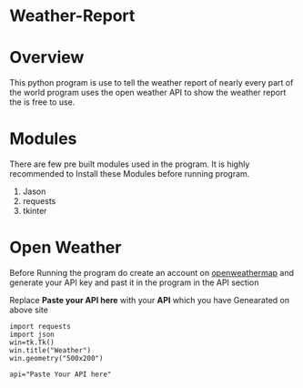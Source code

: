 # Weather-Report

# Overview
This python program is use to tell the weather report of nearly every part of the world program uses the open weather API to show the weather report the is free to use.

# Modules
There are few pre built modules used in the program. It is highly recommended to Install these Modules before running program.
1. Jason
2. requests
3. tkinter

# Open Weather
Before Running the program do create an account on [openweathermap](https://www.openweathermap.org) and generate your API key and past it in the program in the API section

Replace **Paste your API here** with your **API** which you have Genearated on above site

```import tkinter as tk
import requests
import json
win=tk.Tk()
win.title("Weather")
win.geometry("500x200")

api="Paste Your API here"
